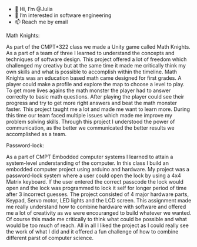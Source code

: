 - 👋 Hi, I’m @Julia
- 👀 I’m interested in software engineering
- 📫 Reach me by email


Math Knights:

As part of the CMPT*322 class we made a Unity game called Math Knights. As a part of a team of three I learned to understand the concepts and 
techniques of software design. This project offered a lot of freedom which challenged my creativy but at the same time it made me critically
think my own skills and what is possible to accomplish within the timeline. 
Math Knights was an education based math came designed for first grades. A player could make a profile and explore the map to choose a level to play. To get more lives agains the math monster the player had to answer correclty to basic math questions. After playing the player could see their progress and try to get more right answers and beat the math monster faster. 
This project taught me a lot and made me want to learn more. During this time our team faced multiple issues which made me improve my problem solving skills. Through this project I understood the power of communication, as the better we communicated the better results we accomplished as a team.


Password-lock:

As a part of CMPT Embodded computer systems I learned to attain a system-level understanding of the computer. In this class I build an embodded computer project using arduino and hardware. My project was a password-lock system where a user could open the lock by using a 4x4 Matrix keyboard. If the user entered the correct passcode the lock would open and the lock was programmed to lock it self for longer period of time after 3 incorrect guesses. The project consisted of 4 major hardware parts, Keypad, Servo motor, LED lights and the LCD screen. This assignment made me really understand how to combine hardware with software and offered me a lot of creativity as we were encouranged to build whatever we wanted. Of course this made me critically to think what could be possible and what would be too much of reach. All in all I liked the project as I could really see the work of what I did and it offered a fun challenge of how to combine different parst of computer science. 

<!---
JuliaToi/JuliaToi is a ✨ special ✨ repository because its `README.md` (this file) appears on your GitHub profile.
You can click the Preview link to take a look at your changes.
--->
